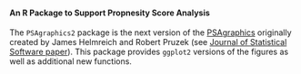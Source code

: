 #### An R Package to Support Propnesity Score Analysis

The `PSAgraphics2` package is the next version of the [PSAgraphics](http://cran.r-project.org/web/packages/PSAgraphics/index.html) originally created by James Helmreich and Robert Pruzek (see [Journal of Statistical Software paper](http://www.jstatsoft.org/v29/i06/paper)). This package provides `ggplot2` versions of the figures as well as additional new functions.
